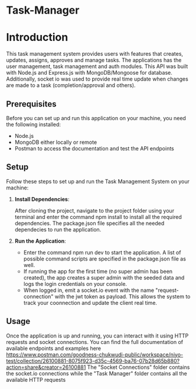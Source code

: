# Task-Manager

# Introduction

This task management system provides users with features that creates, updates, assigns, approves and manage tasks. The applications has the user management, task management and auth modules. This API was built with Node.js and Express.js with MongoDB/Mongoose for database. Additionally, socket io was used to provide real time update when changes are made to a task (completion/approval and others).

## Prerequisites

Before you can set up and run this application on your machine, you need the following installed:

- Node.js
- MongoDB either locally or remote
- Postman to access the documentation and test the API endpoints

## Setup

Follow these steps to set up and run the Task Management System on your machine:

1. **Install Dependencies**:

   After cloning the project, navigate to the project folder using your terminal and enter the command npm install to install all the required dependencies. The package.json file specifies all the needed dependecies to run the application.

2. **Run the Application**:

   - Enter the command npm run dev to start the application. A list of possible command scripts are specified in the package.json file as well.
   - If running the app for the first time (no super admin has been created), the app creates a super admin with the seeded data and logs the login credentials on your console.
   - When logged in, emit a socket.io event with the name "request-connection" with the jwt token as payload. This allows the system to track your coonnection and update the client real time.

## Usage

Once the application is up and running, you can interact with it using HTTP requests and socket connections. You can find the full documentation of available endpoints and examples here https://www.postman.com/goodness-chukwudi-public/workspace/niyo-test/collection/26100881-8075f923-d35c-4569-ba76-07b28d65b880?action=share&creator=26100881
The "Socket Connections" folder contains the socket.io connections while the "Task Manager" folder contains all the available HTTP requests
